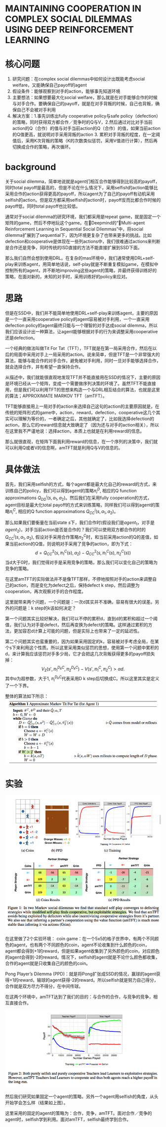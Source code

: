 # MAINTAINING COOPERATION IN COMPLEX SOCIAL DILEMMAS USING DEEP REINFORCEMENT LEARNING

# 核心问题
1. 研究问题：在complex social dilemmas中如何设计出既能考虑social welfare，又能确保自己payoff的agent
2. 假设条件：能够观察到对手的action，能够事先知道环境
3. 主要想法：如果想要最大化social welfare，那么就是在对手能够合作的时候与对手合作。要确保自己的payoff，就是在对手背叛的时候，自己也背叛，确保自己不会被对手利用
4. 解决方案：1.事先训练出fully cooperative policy与safe policy（defection）的策略，同时获得双方都合作／竞争时的Q与V，2.然后通过对比对手当前action的Q（合作）的值与对手当前action的Q（合作）的值，如果当前action的Q值更高，就说明对手采用背叛的action 3. 累积对手背叛的程度，在一定阈值后，采用K次背叛的策略（K的次数类似惩罚，采用V值进行计算），然后再切换成合作的策略，再次循环。

# background
关于social dilemma，简单地说就是agent们相互合作能够得到比较高的payoff，同时total payoff是最高的，但是不论在什么情况下，采用selfish的action能够比采用合作的action获得更高的payoff，所以agent为了自己的payoff有动机采用selfish的action。但是双方都采用selfish的action时，payoff反而比都合作时候的payoff低，同时total payoff也比较低。

通常对于social dilemma的研究环境，我们都采用是repeat game，就是固定一个矩阵的game，然后不停地玩这个game。在Deepmind的“Multi-agent Reinforcement Learning in Sequential Social Dilemmas”中，将social dilemma扩展到了sequential下，因为环境更复杂了也带来更多的挑战。比如defection和cooperative是体现在一些列actions中，我们很难通过actions来判断是合作还是竞争，同时传统的ISD直接的方法不能直接扩展到SSD下面。

那么我们自然会想到使用DRL。在复杂的mas环境中，我们通常使用DRL+self-play来训练agent，用简单地话说，self-play就是不断重复模拟game，在模拟中控制所有的agent，并不断地improving这些agent的策略，并最终获得训练好的策略，在面对新的，未知的对手时，采用训练好的policy来应对。

# 思路
但是在SSD中，我们并不能简单地使用DRL+self-play来训练agent，主要的原因是一个一直采用cooperative policy的agent容易被对手利用，一个一直采用defection policy的agent最终只能与一个理智的对手达成social dilemma，所以我们应该设计出一种算法，让agent能够根据对手的行为来调整采用cooperative还是defection。

一个经典的做法叫做Tit For Tat（TFT），TFT就是在第一局采用合作，然后在以后的局面中采用对手上一局采用的action。说来简单，但是TFT是一个非常强大的算法，能够与能合作的对手合作，避免被对手利用，同时一旦对手能够选择合作，就会选择合作，并有希望一直保持合作。

从描述中，我们就能很直观地发现TFT并不能直接用在SSD的情况下，主要的原因是环境已经从一个矩阵，变成一个需要做序列决策的环境了。虽然TFT不能直接用，但是我们可以利用TFT的思想来构造一个与DRL相互结合的算法，也就是这里的算法；APPROXIMATE MARKOV TFT（amTFT）。

TFT能够直接用上一局对手的action来选择自己这句的action的主要原因就是，在传统的矩阵形式的game中，action，reward，defection，cooperative这几个其实可以理解为等价的，一者确定之后，其他就确定了，比如我选择defection的action，那么它的reward信息就大致确定了（因为还与对手的action相关），所以在这里我不严谨地说：选择action，本质上也就是在利用reward的信息。

那么就很直观，在矩阵下面我利用reward的信息，在一个序列的决策中，我们就可以利用Q或者V的信息啊，amTFT就是利用Q与V的信息的。

# 具体做法
首先，我们采用selfish的方式，每个agent都是最大化自己的reward的方式，来训练自己的policy，我们可以得到agent的策略$\pi_i^D$, 相应的Q function approximations $Q^i_{DD}(s, a_1, a_2)$。然后我们在采用fully cooperation的方式，agent目标是最大化total payoff的方式来训练策略，同样我们可以得到agent的策略$\pi_i^C$, 相应的Q function approximations $Q^i_{CC}(s, a_1, a_2)$。

那么如果我们要衡量在当前state $s$下，我们合作时(假设我们是$agent_1$，对手是$agent_2$)，对手当前action是否是合作的？我们可以使用双方都合作的时的$Q^i_{CC}(s, a_1, a_2)$, 假设对手采用合作策略$\pi_2^C$时，和当前采用action的Q的差值，如果当前action的Q值，则说明对手采用了竞争的action，即为下式：
$$
d = Q^2_{CC}(s, \pi_1^C(s), a_2) - Q^2_{CC}(s, \pi_1^C(s), \pi_2^C(s))
$$
当d大于0时，我们觉得对手是采用竞争的策略，那么我们可以变化自己的策略为竞争的策略。

在这里amTFT的实际做法并不是像TFT那样，不停地按照对手的action来调整自己的action，而是变化为defect之后，保持defect k step，然后调整为cooperation，再次观察对手的合作程度。

这里就带来两个问题，一个问题是：一次d其实并不准确，容易有很大的误差。另外的问题是：k step的k该如何决定？

第一个问题其实比较好解决，我们可以不停的累积d，直到d的累积和超过一个阈值，我们认为对手是defect，然后再变换为defect的策略。这样通过累积的方法，更加容忍d计算上可能的问题，但是实际上也带来了一定的延迟性。

第二个问题其实也蛮重要的，因为如果采用固定的k，容易被对手考虑全局，在某个s下来利用这个性质。所以这里采用类似惩罚的思想，使用第一个问题中累积的d，来计算我应该惩罚对手多少局，它才会把这几次背叛获得更多的payoff损失掉：
$$
V_2(s′, \pi_1^{D_kC}, \pi_2^{D_kC}) − V (s′, \pi_1^C, \pi_2^C)>\alpha d.
$$
其中$\alpha$为超参数，大于1, $\pi_i^{D_kC}$代表采用D k step后切换成C。所以这里其实是定义了一个下界。

整体的算法如下所示：
![](https://raw.githubusercontent.com/wwxFromTju/RL-paper/master/MAINTAINING%20COOPERATION%20IN%20COMPLEX%20SOCIAL%20DILEMMAS%20USING%20DEEP%20REINFORCEMENT%20LEARNING/media/1.png)

# 实验

![](https://raw.githubusercontent.com/wwxFromTju/RL-paper/master/MAINTAINING%20COOPERATION%20IN%20COMPLEX%20SOCIAL%20DILEMMAS%20USING%20DEEP%20REINFORCEMENT%20LEARNING/media/2.png)

在这里做了2个实验环境：
coin game：在一个5x5的格子世界中，有两个不同颜色的agent，也有两个不同颜色的coin，agent不论收集到什么颜色的coin，agent都会得到+1的reward，但是如果agent收集到了另外颜色的coin，对应颜色的agent会得到-2的reward。情况下，selfish的agent就是不论什么颜色都收集，合作的agent就是只收集自己的颜色的coin。

Pong Player’s Dilemma (PPD)：就是将Pong扩张成SSD的情况，赢球的agent获得+1的reward，输球的agent获得-2的reward。所以selfish就是努力自己得分，合作就是双方尽力不得分，在中间传球。


在这两个环境中，amTFT达到了我们的目的：与合作的合作，与竞争的竞争，相互直接合作。


![](https://raw.githubusercontent.com/wwxFromTju/RL-paper/master/MAINTAINING%20COOPERATION%20IN%20COMPLEX%20SOCIAL%20DILEMMAS%20USING%20DEEP%20REINFORCEMENT%20LEARNING/media/3.png)

然后我们研究如果固定一个agent的策略，另外一个agent用selfish的角度，从头开始学会怎么样（结果如上图）。

这里采用的固定的agent的策略为：合作，竞争，amTFT。面对合作／竞争的agent时，selfish学到利用。面对amTFT，selfish最终学到合作。

